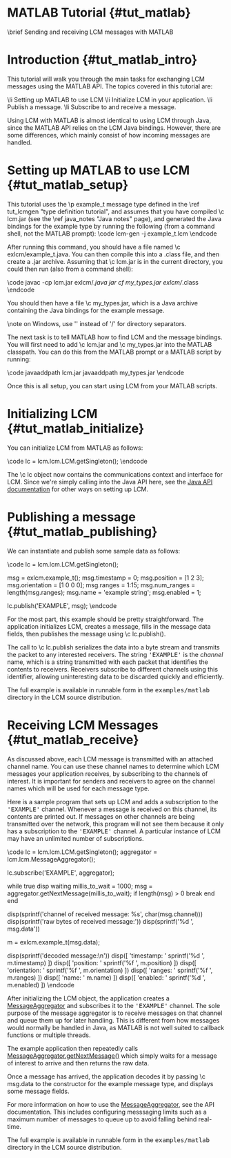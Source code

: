 MATLAB Tutorial {#tut_matlab}
====
\brief Sending and receiving LCM messages with MATLAB

# Introduction {#tut_matlab_intro}

This tutorial will walk you through the main tasks for exchanging LCM messages
using the MATLAB API.  The topics covered
in this tutorial are:

\li Setting up MATLAB to use LCM
\li Initialize LCM in your application.
\li Publish a message.
\li Subscribe to and receive a message.

Using LCM with MATLAB is almost identical to using LCM through Java, since the
MATLAB API relies on the LCM Java bindings.  However, there are some
differences, which mainly consist of how incoming messages are handled.

# Setting up MATLAB to use LCM {#tut_matlab_setup}

This tutorial uses the \p example_t message type defined in the
\ref tut_lcmgen "type definition tutorial", and assumes that you have
compiled \c lcm.jar (see the \ref java_notes "Java notes" page), and 
generated the Java bindings for the example type by running the following 
(from a command shell, not the MATLAB prompt):
\code
lcm-gen -j example_t.lcm
\endcode

After running this command, you should have a file named \c
exlcm/example_t.java.
You can then compile this into a .class file, and then create a .jar
archive.  Assuming that \c lcm.jar is in the current directory, you
could then run (also from a command shell):

\code
javac -cp lcm.jar exlcm/*.java
jar cf my_types.jar exlcm/*.class
\endcode

You should then have a file \c my_types.jar, which is a Java archive containing
the Java bindings for the example message.

\note on Windows, use '\' instead of '/' for directory separators.

The next task is to tell MATLAB how to find LCM and the message bindings.  You
will first need to add \c lcm.jar and \c my_types.jar into the MATLAB
classpath.  You can do this from the MATLAB prompt or a MATLAB script by
running:

\code
javaaddpath lcm.jar
javaaddpath my_types.jar
\endcode

Once this is all setup, you can start using LCM from your MATLAB scripts.

# Initializing LCM {#tut_matlab_initialize}

You can initialize LCM from MATLAB as follows:

\code
lc = lcm.lcm.LCM.getSingleton();
\endcode

The \c lc object now contains the communications context and interface for LCM.
Since we're simply calling into the Java API here, see the <a href="http://lcm.googlecode.com/svn/www/reference/lcm-java/index.html">Java API
documentation</a> for other ways on setting up LCM.

# Publishing a message {#tut_matlab_publishing}

We can instantiate and publish some sample data as follows:
    
\code
lc = lcm.lcm.LCM.getSingleton();

msg = exlcm.example_t();
msg.timestamp = 0;
msg.position = [1  2  3];
msg.orientation = [1 0 0 0];
msg.ranges = 1:15;
msg.num_ranges = length(msg.ranges);
msg.name = 'example string';
msg.enabled = 1;

lc.publish('EXAMPLE', msg);
\endcode

For the most part, this example should be pretty straightforward.  The
application initializes LCM, creates a message, fills in the message data
fields, then publishes the message using \c lc.publish().

The call to \c lc.publish serializes the data into a byte stream and
transmits the packet to any interested receivers.  The string
<tt>'EXAMPLE'</tt> is the <em>channel</em> name, which is a string
transmitted with each packet that identifies the contents to receivers.
Receivers subscribe to different channels using this identifier, allowing
uninteresting data to be discarded quickly and efficiently.

The full example is available in runnable form in the 
<tt>examples/matlab</tt> directory in the LCM source distribution.

# Receiving LCM Messages {#tut_matlab_receive}

As discussed above, each LCM message is transmitted with an attached channel
name.  You can use these channel names to determine which LCM messages your
application receives, by subscribing to the channels of interest.  It is
important for senders and receivers to agree on the channel names which will
be used for each message type.

Here is a sample program that sets up LCM and adds a subscription to the
<tt>'EXAMPLE'</tt> channel.  Whenever a message is received on this
channel, its contents are printed out.  If messages on other channels are
being transmitted over the network, this program will not see them because it
only has a subscription to the <tt>'EXAMPLE'</tt> channel.  A
particular instance of LCM may have an unlimited number of subscriptions.

\code
lc = lcm.lcm.LCM.getSingleton();
aggregator = lcm.lcm.MessageAggregator();

lc.subscribe('EXAMPLE', aggregator);

while true
    disp waiting
    millis_to_wait = 1000;
    msg = aggregator.getNextMessage(millis_to_wait);
    if length(msg) > 0
        break
    end
end

disp(sprintf('channel of received message: %s', char(msg.channel)))
disp(sprintf('raw bytes of received message:'))
disp(sprintf('%d ', msg.data'))

m = exlcm.example_t(msg.data);

disp(sprintf('decoded message:\n'))
disp([ 'timestamp:   ' sprintf('%d ', m.timestamp) ])
disp([ 'position:    ' sprintf('%f ', m.position) ])
disp([ 'orientation: ' sprintf('%f ', m.orientation) ])
disp([ 'ranges:      ' sprintf('%f ', m.ranges) ])
disp([ 'name:        ' m.name) ])
disp([ 'enabled:     ' sprintf('%d ', m.enabled) ])
\endcode

After initializing the LCM object, the application creates a <a href="http://lcm.googlecode.com/svn/www/reference/lcm-java/lcm/lcm/MessageAggregator.html">MessageAggregator</a> and subscribes it to the <tt>'EXAMPLE'</tt> channel.
The sole purpose of the message aggregator is to receive messages
on that channel and queue them up for later handling.  This is different from
how messages would normally be handled in Java, as MATLAB is not well suited to
callback functions or multiple threads.

The example application then repeatedly calls 
<a href="http://lcm.googlecode.com/svn/www/reference/lcm-java/lcm/lcm/MessageAggregator.html#getNextMessage(long)">MessageAggregator.getNextMessage()</a>
which simply waits for a message of interest to arrive and then returns the raw
data.

Once a message has arrived, the application decodes it by passing \c msg.data
to the constructor for the example message type, and displays some message
fields.

For more information on how to use the <a
href="http://lcm.googlecode.com/svn/www/reference/lcm-java/lcm/lcm/MessageAggregator.html">MessageAggregator</a>,
see the API documentation.  This includes configuring messsaging limits such as
a maximum number of messages to queue up to avoid falling behind real-time.

The full example is available in runnable form in the
<tt>examples/matlab</tt> directory in the LCM source distribution.
